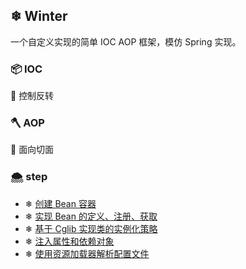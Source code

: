 ## ❄ Winter

一个自定义实现的简单 IOC AOP 框架，模仿 Spring 实现。

### 📦 IOC

🤞 控制反转 

### 🪓 AOP

🫲 面向切面 

### 🌨️ step

- ❄ [创建 Bean 容器](https://github.com/EmeryWan/winter/tree/step/winter-step-01)
- ❄ [实现 Bean 的定义、注册、获取](https://github.com/EmeryWan/winter/tree/step/winter-step-02)
- ❄ [基于 Cglib 实现类的实例化策略](https://github.com/EmeryWan/winter/tree/step/winter-step-03)
- ❄ [注入属性和依赖对象](https://github.com/EmeryWan/winter/tree/step/winter-step-04)
- ❄ [使用资源加载器解析配置文件](https://github.com/EmeryWan/winter/tree/step/winter-step-05)
